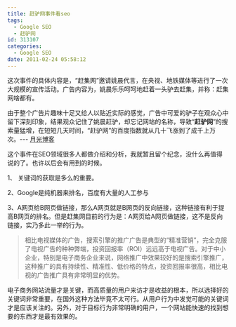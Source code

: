 ```yaml
---
title: 赶驴网事件看seo
tags:
  - Google SEO
  - 赶驴网
id: 313107
categories:
  - Google SEO
date: 2011-02-24 05:58:12
---
```


这次事件的具体内容是，“赶集网”邀请姚晨代言，在央视、地铁媒体等进行了一次大规模的宣传活动。广告内容为，姚晨乐乐呵呵地赶着一头驴去赶集，并称：赶集网啥都有。

由于整个广告片趣味十足又给人以贴近实际的感觉，广告中可爱的驴子在观众心中留下深刻印象，结果观众记住了姚晨赶驴，却忘记网站的名称，导致“**赶驴网**”的搜索量猛增，在短短几天时间，“赶驴网”的百度指数就从几十飞涨到了成千上万次。--- [月光博客](http://www.williamlong.info/archives/2548.html)

这个事件在SEO领域很多人都做介绍和分析，我就暂且留个纪念，没什么再值得说的了。也许以后会有用到的时候。

1、 关键词的获取是多么的重要。

2、Google是纯机器来排名，百度有大量的人工参与

3、A网页给B网页做链接，那么A网页就是B网页的反向链接，这种链接有利于提高B网页的排名。但是赶集网目前的行为是：A网页给A网页做链接，这不是反向链接，实乃多此一举的行为。
  > 相比电视媒体的广告，搜索引擎的推广广告是典型的“精准营销”，完全克服了电视广告的种种弊端，投资回报率（ROI）远远高于电视广告。对于中小企业，特别是电子商务企业来说，网络推广中效果较好的是搜索引擎推广，这种推广的具有持续性、精准性、低价格的特点，投资回报率很高，相比电视的广告推广具有非常明显的优势。  

电子商务网站流量才是关键，而高质量的用户来访才是收益的根本，所以选择好的关键词非常重要，在国外这种方法毕竟不太可行。从用户行为中发觉可能的关键词才是应该关注的。另外，对于目标行为非常明确的用户，一个网站能快速的找到想要的东西才是最有效果的。